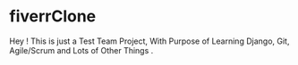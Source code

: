 # fiverrClone

Hey !
This is just a Test Team Project, With Purpose of Learning Django, Git, Agile/Scrum and Lots of Other Things .
